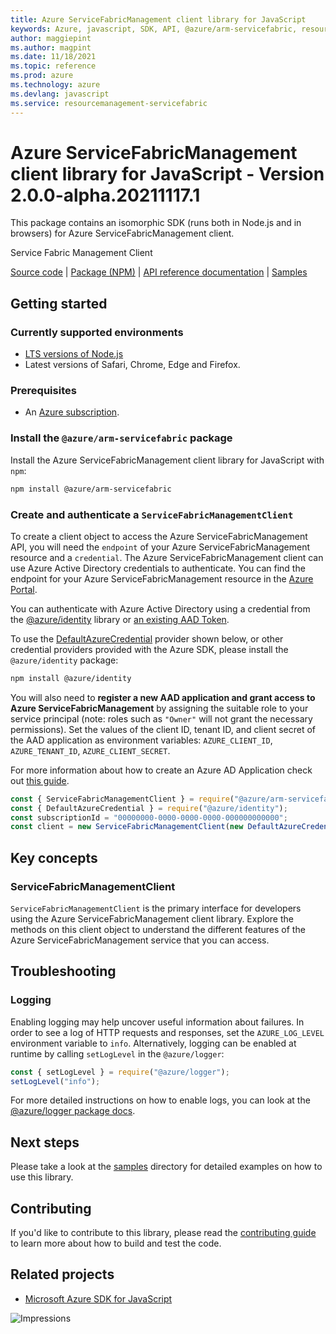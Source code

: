```yaml
---
title: Azure ServiceFabricManagement client library for JavaScript
keywords: Azure, javascript, SDK, API, @azure/arm-servicefabric, resourcemanagement-servicefabric
author: maggiepint
ms.author: magpint
ms.date: 11/18/2021
ms.topic: reference
ms.prod: azure
ms.technology: azure
ms.devlang: javascript
ms.service: resourcemanagement-servicefabric
---
```


# Azure ServiceFabricManagement client library for JavaScript - Version 2.0.0-alpha.20211117.1 


This package contains an isomorphic SDK (runs both in Node.js and in browsers) for Azure ServiceFabricManagement client.

Service Fabric Management Client

[Source code](https://github.com/Azure/azure-sdk-for-js/tree/main/sdk/servicefabric/arm-servicefabric) |
[Package (NPM)](https://www.npmjs.com/package/@azure/arm-servicefabric) |
[API reference documentation](https://docs.microsoft.com/javascript/api/@azure/arm-servicefabric) |
[Samples](https://github.com/Azure-Samples/azure-samples-js-management)

## Getting started

### Currently supported environments

- [LTS versions of Node.js](https://nodejs.org/about/releases/)
- Latest versions of Safari, Chrome, Edge and Firefox.

### Prerequisites

- An [Azure subscription][azure_sub].

### Install the `@azure/arm-servicefabric` package

Install the Azure ServiceFabricManagement client library for JavaScript with `npm`:

```bash
npm install @azure/arm-servicefabric
```

### Create and authenticate a `ServiceFabricManagementClient`

To create a client object to access the Azure ServiceFabricManagement API, you will need the `endpoint` of your Azure ServiceFabricManagement resource and a `credential`. The Azure ServiceFabricManagement client can use Azure Active Directory credentials to authenticate.
You can find the endpoint for your Azure ServiceFabricManagement resource in the [Azure Portal][azure_portal].

You can authenticate with Azure Active Directory using a credential from the [@azure/identity][azure_identity] library or [an existing AAD Token](https://github.com/Azure/azure-sdk-for-js/blob/master/sdk/identity/identity/samples/AzureIdentityExamples.md#authenticating-with-a-pre-fetched-access-token).

To use the [DefaultAzureCredential][defaultazurecredential] provider shown below, or other credential providers provided with the Azure SDK, please install the `@azure/identity` package:

```bash
npm install @azure/identity
```

You will also need to **register a new AAD application and grant access to Azure ServiceFabricManagement** by assigning the suitable role to your service principal (note: roles such as `"Owner"` will not grant the necessary permissions).
Set the values of the client ID, tenant ID, and client secret of the AAD application as environment variables: `AZURE_CLIENT_ID`, `AZURE_TENANT_ID`, `AZURE_CLIENT_SECRET`.

For more information about how to create an Azure AD Application check out [this guide](https://docs.microsoft.com/azure/active-directory/develop/howto-create-service-principal-portal).

```javascript
const { ServiceFabricManagementClient } = require("@azure/arm-servicefabric");
const { DefaultAzureCredential } = require("@azure/identity");
const subscriptionId = "00000000-0000-0000-0000-000000000000";
const client = new ServiceFabricManagementClient(new DefaultAzureCredential(), subscriptionId);
```

## Key concepts

### ServiceFabricManagementClient

`ServiceFabricManagementClient` is the primary interface for developers using the Azure ServiceFabricManagement client library. Explore the methods on this client object to understand the different features of the Azure ServiceFabricManagement service that you can access.

## Troubleshooting

### Logging

Enabling logging may help uncover useful information about failures. In order to see a log of HTTP requests and responses, set the `AZURE_LOG_LEVEL` environment variable to `info`. Alternatively, logging can be enabled at runtime by calling `setLogLevel` in the `@azure/logger`:

```javascript
const { setLogLevel } = require("@azure/logger");
setLogLevel("info");
```

For more detailed instructions on how to enable logs, you can look at the [@azure/logger package docs](https://github.com/Azure/azure-sdk-for-js/tree/main/sdk/core/logger).

## Next steps

Please take a look at the [samples](https://github.com/Azure-Samples/azure-samples-js-management) directory for detailed examples on how to use this library.

## Contributing

If you'd like to contribute to this library, please read the [contributing guide](https://github.com/Azure/azure-sdk-for-js/blob/main/CONTRIBUTING.md) to learn more about how to build and test the code.

## Related projects

- [Microsoft Azure SDK for JavaScript](https://github.com/Azure/azure-sdk-for-js)

![Impressions](https://azure-sdk-impressions.azurewebsites.net/api/impressions/azure-sdk-for-js%2Fsdk%2Fservicefabric%2Farm-servicefabric%2FREADME.png)

[azure_cli]: https://docs.microsoft.com/cli/azure
[azure_sub]: https://azure.microsoft.com/free/
[azure_sub]: https://azure.microsoft.com/free/
[azure_portal]: https://portal.azure.com
[azure_identity]: https://github.com/Azure/azure-sdk-for-js/tree/main/sdk/identity/identity
[defaultazurecredential]: https://github.com/Azure/azure-sdk-for-js/tree/main/sdk/identity/identity#defaultazurecredential

